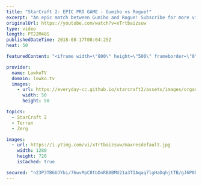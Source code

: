```yaml
---
title: "StarCraft 2: EPIC PRO GAME - Gumiho vs Rogue!"
excerpt: "An epic match between Gumiho and Rogue! Subscribe for more videos: http://lowko.tv/youtube Welcome to Aiur: https://goo.gl/1giyV2  I'm especially impressed with the way that Gumiho managed to outposition and outcontrol a Zerg. It's very difficult to keep up with the speed at which Rogue moves, but Gumiho"
originalUrl: https://youtube.com/watch?v=xTrtbaizsuw
type: video
length: PT22M48S
publishedDateTime: 2018-08-17T08:04:25Z
heat: 50

featuredContent: "<iframe width=\"800\" height=\"500\" frameborder=\"0\" src=\"https://www.youtube.com/embed/xTrtbaizsuw\" allow=\"accelerometer; autoplay; encrypted-media; gyroscope; picture-in-picture\" allowfullscreen></iframe>"

provider:
  name: LowkoTV
  domain: lowko.tv
  images:
    - url: https://everyday-cc.github.io/starcraft2/assets/images/organizations/lowko.tv-50x50.jpg
      width: 50
      height: 50

topics:
  - StarCraft 2
  - Terran
  - Zerg

images:
  - url: https://i.ytimg.com/vi/xTrtbaizsuw/maxresdefault.jpg
    width: 1280
    height: 720
    isCached: true

secured: "n23P3TB6UJYbi/76wvMpC8tbDnRB8BMU21a3TIAqaq7lgHaDqhjtTB/gJ6P0DF9FSJWS4tVue0OqBnwMDDezFnWSG4MRe8dpFSRhdFsdXA1FACFcRlvHDkjiNIudat97BPCUIhGISsFf+SWmGjGiqwvthJ45aLbpQLM6KWkDC532DcY5x6sbi0GvZgE1O89d9mnq++/dBw1/+U+sFLu1OVI92itnw5Ajk3RUH5JdvCzOxE8cTBH48mMbyD/qjwas1mrjWXl/EYnu/AecVPZgBcev4KXwFt+tAdtV0+tE8XR5Lx8KJraWHH5V/qGrjwLRc8kos0Ne3JuvIDcGnQ8tscE39aBPqNzwTSf3c7UIHDMCnNawpRb25fTEdJm+ssKcCIRP5kea1HMKkQKTlW+dgNyyz7m1kk8L2vw4mavhe2c=;GTc6boDHI+5T7F/1XK7hWQ=="
---
```


